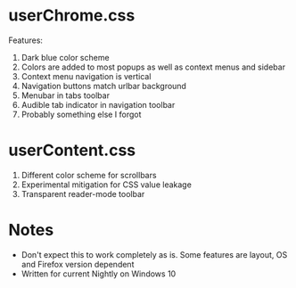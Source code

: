 # userChrome.css

Features:

1. Dark blue color scheme
2. Colors are added to most popups as well as context menus and sidebar
3. Context menu navigation is vertical
4. Navigation buttons match urlbar background
5. Menubar in tabs toolbar
6. Audible tab indicator in navigation toolbar
7. Probably something else I forgot

# userContent.css

1. Different color scheme for scrollbars
2. Experimental mitigation for CSS value leakage
3. Transparent reader-mode toolbar

# Notes

* Don't expect this to work completely as is. Some features are layout, OS and Firefox version dependent
* Written for current Nightly on Windows 10